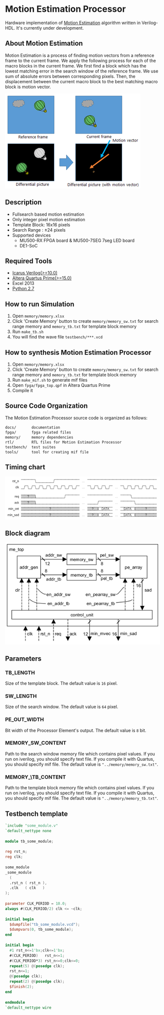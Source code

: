 # Motion Estimation Processor

Hardware implementation of [Motion Estimation](https://en.wikipedia.org/wiki/Motion_estimation) algorithm written in Verilog-HDL.
It's currently under development.

## About Motion Estimation

Motion Estimation is a process of finding motion vectors from a reference frame to the current frame.
We apply the following process for each of the macro blocks in the current frame.
We first find a block which has the lowest matching error in the search window of the reference frame.
We use sum of absolute errors between corresponding pixels.
Then, the displacement between the current macro block to the best matching macro block is motion vector.

![Figure of Motion Estimation](docs/motion_estimation.png)

## Description

- Fullsearch based motion estimation
- Only integer pixel motion estimation
- Template Block: 16x16 pixels
- Search Range  : ±24 pixels
- Supported devices
  - MU500-RX FPGA board \& MU500-7SEG 7seg LED board
  - DE1-SoC

## Required Tools

- [Icarus Verilog(>=10.0)](http://iverilog.wikia.com/wiki/Installation_Guide)
- [Altera Quartus Prime(>=15.0)](https://www.altera.co.jp/downloads/download-center.html)
- Excel 2013
- [Python 2.7](https://www.python.org/downloads/)

## How to run Simulation

1. Open `memory/memory.xlsx`
1. Click 'Create Memory' button to create `memory/memory_sw.txt` for search range memory and `memory_tb.txt` for template block memory
1. Run `make_tb.sh`
1. You will find the wave file `testbench/***.vcd`

## How to synthesis Motion Estimation Processor

1. Open `memory/memory.xlsx`
1. Click 'Create Memory' button to create `memory/memory_sw.txt` for search range memory and `memory_tb.txt` for template block memory
1. Run `make_mif.sh` to generate mif files
1. Open `fpga/fpga_top.qpf` in Altera Quartus Prime
1. Compile it

## Source Code Organization

The Motion Estimation Processor source code is organized as follows:

```text
docs/       documentation
fpga/       fpga related files
memory/     memory dependencies
rtl/        RTL files for Motion Estimation Processor
testbench/  test suites
tools/      tool for creating mif file
```

## Timing chart

![](docs/timing-chart.png)

## Block diagram

![](docs/block_diagram.png)

## Parameters

### TB\_LENGTH

Size of the template block.
The default value is `16` pixel.

### SW\_LENGTH

Size of the search window.
The default value is `64` pixel.

### PE\_OUT\_WIDTH

Bit width of the Processor Element's output.
The default value is `8` bit.

### MEMORY\_SW\_CONTENT

Path to the search window memory file which contains pixel values.
If you run on iverilog, you should specify text file. If you compile it with Quartus, you should specify mif file.
The default value is `"../memory/memory_sw.txt"`.

### MEMORY\_\TB\_CONTENT

Path to the template block memory file which contains pixel values.
If you run on iverilog, you should specify text file. If you compile it with Quartus, you should specify mif file.
The default value is `"../memory/memory_tb.txt"`.

## Testbench template

```verilog
`include "some_module.v"
`default_nettype none

module tb_some_module;

reg rst_n;
reg clk;

some_module
_some_module
  (
  .rst_n ( rst_n ),
  .clk   ( clk   )
);

parameter CLK_PERIOD = 10.0;
always #(CLK_PERIOD/2) clk <= ~clk;

initial begin
  $dumpfile("tb_some_module.vcd");
  $dumpvars(0, tb_some_module);
end

initial begin
  #1 rst_n<=1'bx;clk<=1'bx;
  #(CLK_PERIOD)   rst_n<=1;
  #(CLK_PERIOD*3) rst_n<=0;clk<=0;
  repeat(5) @(posedge clk);
  rst_n<=1;
  @(posedge clk);
  repeat(2) @(posedge clk);
  $finish(2);
end

endmodule
`default_nettype wire
```
